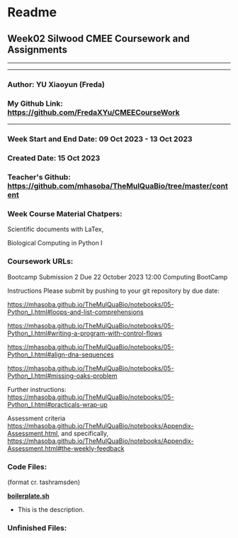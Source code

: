 # Readme

## Week02 Silwood CMEE Coursework and Assignments

-------------------------------------------------------
-------------------------------------------------------

### Author: YU Xiaoyun (Freda)
### My Github Link: https://github.com/FredaXYu/CMEECourseWork 

-------------------------------------------------------

### Week Start and End Date: 09 Oct 2023 - 13 Oct 2023
### Created Date: 15 Oct 2023
### Teacher's Github: https://github.com/mhasoba/TheMulQuaBio/tree/master/content
### Week Course Material Chatpers: 

Scientific documents with LaTex, 

Biological Computing in Python I

### Coursework URLs: 
Bootcamp Submission 2
Due 22 October 2023 12:00
Computing BootCamp

Instructions
Please submit by pushing to your git repository by due date:

https://mhasoba.github.io/TheMulQuaBio/notebooks/05-Python_I.html#loops-and-list-comprehensions

https://mhasoba.github.io/TheMulQuaBio/notebooks/05-Python_I.html#writing-a-program-with-control-flows

https://mhasoba.github.io/TheMulQuaBio/notebooks/05-Python_I.html#align-dna-sequences

https://mhasoba.github.io/TheMulQuaBio/notebooks/05-Python_I.html#missing-oaks-problem

Further instructions: https://mhasoba.github.io/TheMulQuaBio/notebooks/05-Python_I.html#practicals-wrap-up

Assessment criteria  https://mhasoba.github.io/TheMulQuaBio/notebooks/Appendix-Assessment.html, and specifically, https://mhasoba.github.io/TheMulQuaBio/notebooks/Appendix-Assessment.html#the-weekly-feedback

### Code Files: 
(format cr. tashramsden)

 [**boilerplate.sh**](Code/boilerplate.sh)
  * This is the description. 


### Unfinished Files: 





